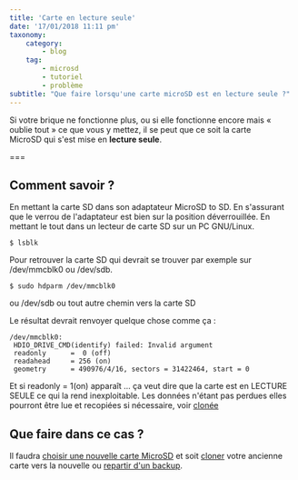 ```yaml
---
title: 'Carte en lecture seule'
date: '17/01/2018 11:11 pm'
taxonomy:
    category:
        - blog
    tag:
        - microsd
        - tutoriel
        - problème
subtitle: "Que faire lorsqu'une carte microSD est en lecture seule ?"
---
```


Si votre brique ne fonctionne plus, ou si elle fonctionne encore mais « oublie tout » ce que vous y mettez, il se peut que ce soit la carte MicroSD qui s'est mise en **lecture seule**.

===

## Comment savoir ?

En mettant la carte SD dans son adaptateur MicroSD to SD.
En s'assurant que le verrou de l'adaptateur est bien sur la position déverrouillée.
En mettant le tout dans un lecteur de carte SD sur un PC GNU/Linux.

`$ lsblk`

Pour retrouver la carte SD qui devrait se trouver par exemple sur /dev/mmcblk0 ou /dev/sdb.

`$ sudo hdparm /dev/mmcblk0 `

ou /dev/sdb ou tout autre chemin vers la carte SD

Le résultat devrait renvoyer quelque chose comme ça :


```text
/dev/mmcblk0:
 HDIO_DRIVE_CMD(identify) failed: Invalid argument
 readonly      =  0 (off)
 readahead     = 256 (on)
 geometry      = 490976/4/16, sectors = 31422464, start = 0
```

Et si readonly = 1(on) apparaît ... ça veut dire que la carte est en LECTURE SEULE ce qui la rend inexploitable.  Les données n'étant pas perdues elles pourront être lue et recopiées si nécessaire, voir [clonée](#cloner)

## Que faire dans ce cas ?

Il faudra [choisir une nouvelle carte MicroSD](../choisir-une-carte-microsd) et soit [cloner](../cloner-une-carte-microsd) votre ancienne carte vers la nouvelle ou [repartir d'un backup]().
